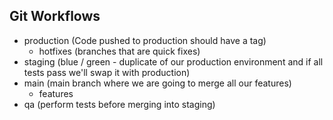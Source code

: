 ## Git Workflows

- production (Code pushed to production should have a tag)
  - hotfixes (branches that are quick fixes)
- staging (blue / green - duplicate of our production environment and if all tests pass we'll swap it with production)
- main (main branch where we are going to merge all our features)
  - features
- qa (perform tests before merging into staging)
